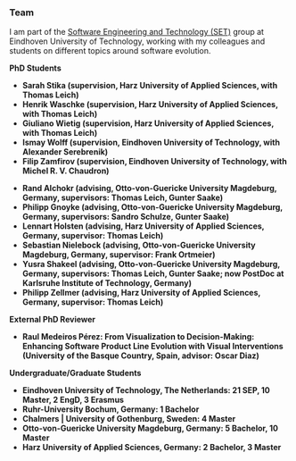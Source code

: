 ﻿### Team

I am part of the <a href="https://set.win.tue.nl/" target="_blank" rel="me noopener noreferrer">Software Engineering and Technology (SET)</a> group at Eindhoven University of Technology, working with my colleagues and students on different topics around software evolution.

<b>PhD Students<b>
  
<ul>
  <li>Sarah Stika (supervision, Harz University of Applied Sciences, with Thomas Leich)</li>
  <li>Henrik Waschke (supervision, Harz University of Applied Sciences, with Thomas Leich)</li>
  <li> Giuliano Wietig (supervision, Harz University of Applied Sciences, with Thomas Leich)</li>
  <li>Ismay Wolff (supervision, Eindhoven University of Technology, with Alexander Serebrenik)</li>
  <li>Filip Zamfirov (supervision, Eindhoven University of Technology, with Michel R. V. Chaudron)</li>
</ul>

<ul>
  <li>Rand Alchokr (advising, Otto-von-Guericke University Magdeburg, Germany, supervisors: Thomas Leich, Gunter Saake)</li>
  <li>Philipp Gnoyke (advising, Otto-von-Guericke University Magdeburg, Germany, supervisors: Sandro Schulze, Gunter Saake)</li>
  <li>Lennart Holsten (advising, Harz University of Applied Sciences, Germany, supervisor: Thomas Leich)</li>
  <li>Sebastian Nielebock (advising, Otto-von-Guericke University Magdeburg, Germany, supervisor: Frank Ortmeier)</li>
  <li>Yusra Shakeel (advising, Otto-von-Guericke University Magdeburg, Germany, supervisors: Thomas Leich, Gunter Saake; now PostDoc at Karlsruhe Institute of Technology, Germany)</li>
  <li>Philipp Zellmer (advising, Harz University of Applied Sciences, Germany, supervisor: Thomas Leich)</li>
</ul>

<b>External PhD Reviewer<b>
<ul>
  <li>Raul Medeiros Pérez: From Visualization to Decision-Making: Enhancing Software Product Line Evolution with Visual Interventions (University of the Basque Country, Spain, advisor: Oscar Diaz)</li>
</ul>

<b>Undergraduate/Graduate Students</b>
<ul>
  <li>Eindhoven University of Technology, The Netherlands: 21 SEP, 10 Master, 2 EngD, 3 Erasmus </li>
  <li>Ruhr-University Bochum, Germany: 1 Bachelor</li>
  <li>Chalmers | University of Gothenburg, Sweden: 4 Master</li>
  <li>Otto-von-Guericke University Magdeburg, Germany: 5 Bachelor, 10 Master</li>
  <li>Harz University of Applied Sciences, Germany: 2 Bachelor, 3 Master</li>
</ul>
